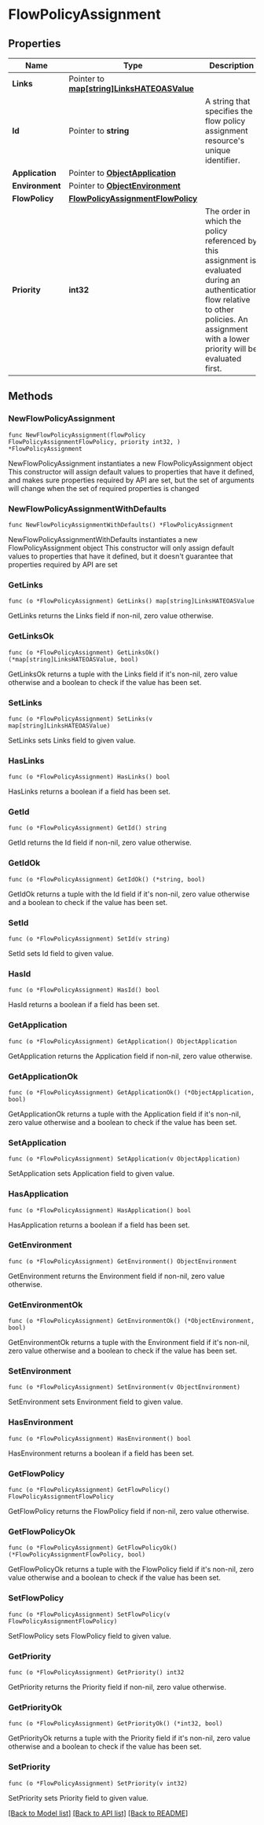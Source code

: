 # FlowPolicyAssignment

## Properties

Name | Type | Description | Notes
------------ | ------------- | ------------- | -------------
**Links** | Pointer to [**map[string]LinksHATEOASValue**](LinksHATEOASValue.md) |  | [optional] [readonly] 
**Id** | Pointer to **string** | A string that specifies the flow policy assignment resource&#39;s unique identifier. | [optional] [readonly] 
**Application** | Pointer to [**ObjectApplication**](ObjectApplication.md) |  | [optional] 
**Environment** | Pointer to [**ObjectEnvironment**](ObjectEnvironment.md) |  | [optional] 
**FlowPolicy** | [**FlowPolicyAssignmentFlowPolicy**](FlowPolicyAssignmentFlowPolicy.md) |  | 
**Priority** | **int32** | The order in which the policy referenced by this assignment is evaluated during an authentication flow relative to other policies. An assignment with a lower priority will be evaluated first. | 

## Methods

### NewFlowPolicyAssignment

`func NewFlowPolicyAssignment(flowPolicy FlowPolicyAssignmentFlowPolicy, priority int32, ) *FlowPolicyAssignment`

NewFlowPolicyAssignment instantiates a new FlowPolicyAssignment object
This constructor will assign default values to properties that have it defined,
and makes sure properties required by API are set, but the set of arguments
will change when the set of required properties is changed

### NewFlowPolicyAssignmentWithDefaults

`func NewFlowPolicyAssignmentWithDefaults() *FlowPolicyAssignment`

NewFlowPolicyAssignmentWithDefaults instantiates a new FlowPolicyAssignment object
This constructor will only assign default values to properties that have it defined,
but it doesn't guarantee that properties required by API are set

### GetLinks

`func (o *FlowPolicyAssignment) GetLinks() map[string]LinksHATEOASValue`

GetLinks returns the Links field if non-nil, zero value otherwise.

### GetLinksOk

`func (o *FlowPolicyAssignment) GetLinksOk() (*map[string]LinksHATEOASValue, bool)`

GetLinksOk returns a tuple with the Links field if it's non-nil, zero value otherwise
and a boolean to check if the value has been set.

### SetLinks

`func (o *FlowPolicyAssignment) SetLinks(v map[string]LinksHATEOASValue)`

SetLinks sets Links field to given value.

### HasLinks

`func (o *FlowPolicyAssignment) HasLinks() bool`

HasLinks returns a boolean if a field has been set.

### GetId

`func (o *FlowPolicyAssignment) GetId() string`

GetId returns the Id field if non-nil, zero value otherwise.

### GetIdOk

`func (o *FlowPolicyAssignment) GetIdOk() (*string, bool)`

GetIdOk returns a tuple with the Id field if it's non-nil, zero value otherwise
and a boolean to check if the value has been set.

### SetId

`func (o *FlowPolicyAssignment) SetId(v string)`

SetId sets Id field to given value.

### HasId

`func (o *FlowPolicyAssignment) HasId() bool`

HasId returns a boolean if a field has been set.

### GetApplication

`func (o *FlowPolicyAssignment) GetApplication() ObjectApplication`

GetApplication returns the Application field if non-nil, zero value otherwise.

### GetApplicationOk

`func (o *FlowPolicyAssignment) GetApplicationOk() (*ObjectApplication, bool)`

GetApplicationOk returns a tuple with the Application field if it's non-nil, zero value otherwise
and a boolean to check if the value has been set.

### SetApplication

`func (o *FlowPolicyAssignment) SetApplication(v ObjectApplication)`

SetApplication sets Application field to given value.

### HasApplication

`func (o *FlowPolicyAssignment) HasApplication() bool`

HasApplication returns a boolean if a field has been set.

### GetEnvironment

`func (o *FlowPolicyAssignment) GetEnvironment() ObjectEnvironment`

GetEnvironment returns the Environment field if non-nil, zero value otherwise.

### GetEnvironmentOk

`func (o *FlowPolicyAssignment) GetEnvironmentOk() (*ObjectEnvironment, bool)`

GetEnvironmentOk returns a tuple with the Environment field if it's non-nil, zero value otherwise
and a boolean to check if the value has been set.

### SetEnvironment

`func (o *FlowPolicyAssignment) SetEnvironment(v ObjectEnvironment)`

SetEnvironment sets Environment field to given value.

### HasEnvironment

`func (o *FlowPolicyAssignment) HasEnvironment() bool`

HasEnvironment returns a boolean if a field has been set.

### GetFlowPolicy

`func (o *FlowPolicyAssignment) GetFlowPolicy() FlowPolicyAssignmentFlowPolicy`

GetFlowPolicy returns the FlowPolicy field if non-nil, zero value otherwise.

### GetFlowPolicyOk

`func (o *FlowPolicyAssignment) GetFlowPolicyOk() (*FlowPolicyAssignmentFlowPolicy, bool)`

GetFlowPolicyOk returns a tuple with the FlowPolicy field if it's non-nil, zero value otherwise
and a boolean to check if the value has been set.

### SetFlowPolicy

`func (o *FlowPolicyAssignment) SetFlowPolicy(v FlowPolicyAssignmentFlowPolicy)`

SetFlowPolicy sets FlowPolicy field to given value.


### GetPriority

`func (o *FlowPolicyAssignment) GetPriority() int32`

GetPriority returns the Priority field if non-nil, zero value otherwise.

### GetPriorityOk

`func (o *FlowPolicyAssignment) GetPriorityOk() (*int32, bool)`

GetPriorityOk returns a tuple with the Priority field if it's non-nil, zero value otherwise
and a boolean to check if the value has been set.

### SetPriority

`func (o *FlowPolicyAssignment) SetPriority(v int32)`

SetPriority sets Priority field to given value.



[[Back to Model list]](../README.md#documentation-for-models) [[Back to API list]](../README.md#documentation-for-api-endpoints) [[Back to README]](../README.md)


